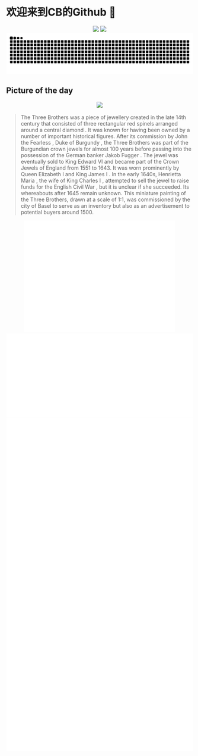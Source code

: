 
# 欢迎来到CB的Github 👋

<div align="center">
  <img height="137px" src="https://github-readme-stats.vercel.app/api?username=SuperCB&show_icons=true&theme=radical" />
  <img height="137px" src="https://github-readme-stats.vercel.app/api/top-langs/?username=SuperCB&hide_title=true&hide_border=true&layout=compact&langs_count=6&text_color=000&icon_color=fff" />
</div>


<div align="center">
    <img src="./contribution-snake/github-contribution-grid-snake.svg" />
</div>



## Picture of the day
<div align="center">
  <img width=400px src="https://upload.wikimedia.org/wikipedia/commons/thumb/8/80/Three_Brothers_jewel_Basel.jpg/525px-Three_Brothers_jewel_Basel.jpg" />
</div>

>The  Three Brothers  was a piece of jewellery created in the late 14th century that consisted of three rectangular red  spinels  arranged around a central  diamond . It was known for having been owned by a number of important historical figures. After its commission by  John the Fearless ,  Duke of Burgundy , the Three Brothers was part of the  Burgundian  crown jewels for almost 100 years before passing into the possession of the German banker  Jakob Fugger . The jewel was eventually sold to  King Edward VI  and became part of the  Crown Jewels of England  from 1551 to 1643. It was worn prominently by  Queen Elizabeth I  and  King James I . In the early 1640s,  Henrietta Maria , the wife of  King Charles I , attempted to sell the jewel to raise funds for the  English Civil War , but it is unclear if she succeeded. Its whereabouts after 1645 remain unknown. This miniature painting of the Three Brothers, drawn at a scale of 1:1, was commissioned by the city of  Basel  to serve as an inventory but also as an advertisement to potential buyers around 1500.



<div align="center">
  <img height="300px" src="base_metrics.svg" />
  <img  src="metrics.plugin.calendar.full.svg" />
</div>


<div align="center">
  <img  src="plugin_metrics.svg" /> 
</div>
